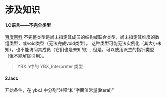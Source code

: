 # 涉及知识
#### 1.C语言——不完全类型
[百度百科](https://baike.baidu.com/item/%E4%B8%8D%E5%AE%8C%E5%85%A8%E7%B1%BB%E5%9E%8B/22749504?fr=aladdin)
不完整类型是尚未指定其成员的结构或联合类型，尚未指定其维度的数组类型，或void类型（无法完成void类型）。 这种类型可能无法实例化（其大小未知），也不能访问其成员（它们也是未知的）; 但是，可以使用派生的指针类型（但不能解除引用）。

> YBX.h中的 YBX_Interpreter 类型

#### 2.lacc
<INITIAL> 开始条件，在 ybx.l 中<INITIAL>分割“注释”和“字面值常量(literal)”